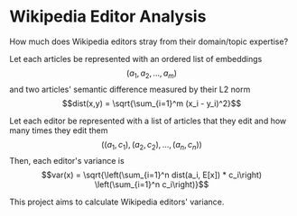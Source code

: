 # Wikipedia Editor Analysis

How much does Wikipedia editors stray from their domain/topic expertise?

Let each articles be represented with an ordered list of embeddings $$(a_1, a_2,..., a_m)$$
and two articles' semantic difference measured by their L2 norm $$dist(x,y) = \sqrt{\sum_{i=1}^m (x_i - y_i)^2}$$
 
Let each editor be represented with a list of articles that they edit and how many times they edit them $$((a_1, c_1), (a_2, c_2),..., (a_n, c_n))$$
Then, each editor's variance is $$var(x) = \sqrt{\left(\sum_{i=1}^n dist(a_i, E[x]) * c_i\right) \left(\sum_{i=1}^n c_i\right)}$$

This project aims to calculate Wikipedia editors' variance.
